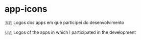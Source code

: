 # app-icons
🇧🇷 Logos dos apps em que participei do desenvolvimento

🇺🇸  Logos of the apps in which I participated in the development
